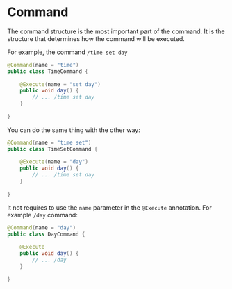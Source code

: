 # Command

The command structure is the most important part of the command. It is the structure that determines how the command will be executed.

For example, the command `/time set day` 

```java
@Command(name = "time")
public class TimeCommand {
    
    @Execute(name = "set day")
    public void day() {
        // ... /time set day
    }
    
}
```

You can do the same thing with the other way:
    
```java
@Command(name = "time set")
public class TimeSetCommand {
    
    @Execute(name = "day")
    public void day() {
        // ... /time set day
    }
    
}
```

It not requires to use the `name` parameter in the `@Execute` annotation.
For example `/day` command:

```java
@Command(name = "day")
public class DayCommand {
    
    @Execute
    public void day() {
        // ... /day
    }
    
}
```